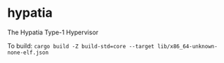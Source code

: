 # hypatia
The Hypatia Type-1 Hypervisor

To build: `cargo build -Z build-std=core --target lib/x86_64-unknown-none-elf.json`
